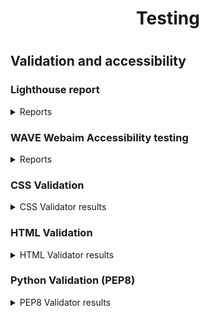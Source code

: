 <h1 align=center>Testing</h1>

#
## **Validation and accessibility**

### **Lighthouse report**
<details>
  <summary>Reports</summary>
  
  All pages of the app were tested using the lighthouse function built in to the Google Chrome browser on incognito mode.
  
  <img width="400" src="static/assets/images/TESTING-images/homepageLighthouse.png"><br>
  <img width="400" src="static/assets/images/TESTING-images/loginLighthouse.png"><br>
  <img width="400" src="static/assets/images/TESTING-images/signupLighthouse.png"><br>
  <img width="400" src="static/assets/images/TESTING-images/servicespageLighthouse.png"><br>
  <img width="400" src="static/assets/images/TESTING-images/servicedetailpageLighthouse.png"><br>
  <img width="400" src="static/assets/images/TESTING-images/profilepageLighthouse.png"><br>
  <img width="400" src="static/assets/images/TESTING-images/signuplinkissueLighthouse.png"><br>
 
  
  The low best practices score on `Home` with 83, is due to the main image aspect ratio<br>
  The low best SEO score on `Signup` with 89, is due to the link text no being descriptive, but it simply says `here`
  

</details>
  
### **WAVE Webaim Accessibility testing**
<details>
  <summary>Reports</summary>

  ### **Accessibility report**
  The WAVE tool was used to test all pages on the app.<br>
  Some errors repeat over each page tested, these were due to the social links not having text as they are fontawesome links.<br>
  I also received some contrast errors on some of the pages. This is due to the green text on purple background.<br>
  I did receive an error for alt text on the main image as `'suspicious'`, <br>I changed it from 'image of an audi r8 in the dark'
  to 'Audi R8 in the dark', it liked that.<br>
  - Links to the individual results:  
    
    
  * [link to home page WAVE result](https://wave.webaim.org/report#/https://motor-werks.herokuapp.com/)  
  * [link to login page WAVE result](https://wave.webaim.org/report#/https://motor-werks.herokuapp.com/accounts/login/)  
  * [link to signup page WAVE result](https://wave.webaim.org/report#/https://motor-werks.herokuapp.com/accounts/signup/)  
  * [link to services page WAVE result](https://wave.webaim.org/report#/https://motor-werks.herokuapp.com/services/)  
  * [link to service-detail page WAVE result](https://wave.webaim.org/report#/https://motor-werks.herokuapp.com/services/services_detail/4/)

  There were 2 parts of the site that were inaccesible and due to this I was unable to check them with the tool.
  * These were:
    - Payments page, Internal server error
    - User profile page, User must be signed in, WAVE wouldn't allow me to sign in
    
</details>

  ### **CSS Validation**
  <details>
  <summary>CSS Validator results</summary>

  * Only the custom CSS file was tested (style.css)<br>
    - If I test the entire site url, all of the bootstrap styles are also tested but still pass.<br>
  <img width="600" src="static/assets/images/TESTING-images/cssvalidation.png">
  
  </details>
  
 ### **HTML Validation**  
  <details>
  <summary>HTML Validator results</summary>

  * All HTML was passed through the validator retreived from the source code within devtools on Chrome.<br>
    - Three minor warnings remain:
        - Mailchimp javascript 
        - Amazon Javascript
        - Section heading requires h2-h6 element

  * [link to w3c validator result](https://validator.w3.org/nu/?doc=https%3A%2F%2Fmotor-werks.herokuapp.com%2F)
  
  </details>
  
 ### **Python Validation (PEP8)**
  <details>
  <summary>PEP8 Validator results</summary>

###  **Motor-werks App**

<p float="left">
        <img src="static/assets/images/TESTING-images/PEP8-images/motorwerks-asgi-pep8.png" width="300" height="300"/>
        <img src="static/assets/images/TESTING-images/PEP8-images/motorwerks-settings-pep8.png" width="300" height="300"/>
        <img src="static/assets/images/TESTING-images/PEP8-images/motorwerks-wsgi-pep8.png" width="300" height="300"/>
        <img src="static/assets/images/TESTING-images/PEP8-images/motorwerks-views-pep8.png" width="300" height="300"/>
        <img src="static/assets/images/TESTING-images/PEP8-images/motorwerks-urls-pep8.png" width="300" height="300"/>
</p>

All files for Motor-werks passed through PEP8 without errors

###  **Home App**

<p float="left">
        <img src="static/assets/images/TESTING-images/PEP8-images/home-views.png" width="300" height="300"/>
        <img src="static/assets/images/TESTING-images/PEP8-images/home-urls.png" width="300" height="300"/>
</p>

All files for home app passed through PEP8 without errors

### **Payments App**

<p float="left">
        <img src="static/assets/images/TESTING-images/PEP8-images/payments-urls-pep8.png" width="300" height="300"/>
        <img src="static/assets/images/TESTING-images/PEP8-images/payments-views-pep8.png" width="300" height="300"/>
</p>

All files for Payments app passed through PEP8 without errors

### **Profiles App**

<p float="left">
        <img src="static/assets/images/TESTING-images/PEP8-images/profiles-admin-pep8.png" width="300" height="300"/>
        <img src="static/assets/images/TESTING-images/PEP8-images/profiles-apps-pep8.png" width="300" height="300"/>
        <img src="static/assets/images/TESTING-images/PEP8-images/profiles-forms-pep8.png" width="300" height="300"/>
        <img src="static/assets/images/TESTING-images/PEP8-images/profiles-models-pep8.png" width="300" height="300"/>
        <img src="static/assets/images/TESTING-images/PEP8-images/profiles-urls-pep8.png" width="300" height="300"/>
        <img src="static/assets/images/TESTING-images/PEP8-images/profiles-views-pep8.png" width="300" height="300"/>
</p>

All files for Profiles app passed through PEP8 without errors

### **Services App**

<p float="left">
        <img src="static/assets/images/TESTING-images/PEP8-images/services-admin-pep8.png" width="300" height="300"/>
        <img src="static/assets/images/TESTING-images/PEP8-images/services-apps-pep8.png" width="300" height="300"/>
        <img src="static/assets/images/TESTING-images/PEP8-images/services-models-pep8.png" width="300" height="300"/>
        <img src="static/assets/images/TESTING-images/PEP8-images/services-urls-pep8.png" width="300" height="300"/>
        <img src="static/assets/images/TESTING-images/PEP8-images/services-views-pep8.png" width="300" height="300"/>
</p>

All files for Services app passed through PEP8 without errors

### **Misc**

* Django created manage.py<br>
* Custom created custom_storages.py<br>

<p float="left">
        <img src="static/assets/images/TESTING-images/PEP8-images/customstorages-pep8.png" width="300" height="300"/>
        <img src="static/assets/images/TESTING-images/PEP8-images/managepy-pep8.png" width="300" height="300"/>
        
</p>
All remaining root directory files passed through PEP8 without errors

## **Manual Testing**

<!-- TO DO -->